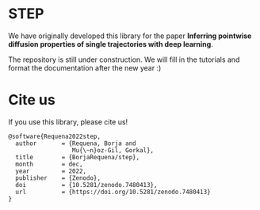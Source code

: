STEP
================

<!-- WARNING: THIS FILE WAS AUTOGENERATED! DO NOT EDIT! -->

We have originally developed this library for the paper **Inferring
pointwise diffusion properties of single trajectories with deep
learning**.

The repository is still under construction. We will fill in the
tutorials and format the documentation after the new year :)

# Cite us

If you use this library, please cite us!

    @software{Requena2022step,
      author       = {Requena, Borja and
                      Mu{\~n}oz-Gil, Gorkal},
      title        = {BorjaRequena/step},
      month        = dec,
      year         = 2022,
      publisher    = {Zenodo},
      doi          = {10.5281/zenodo.7480413},
      url          = {https://doi.org/10.5281/zenodo.7480413}
    }
